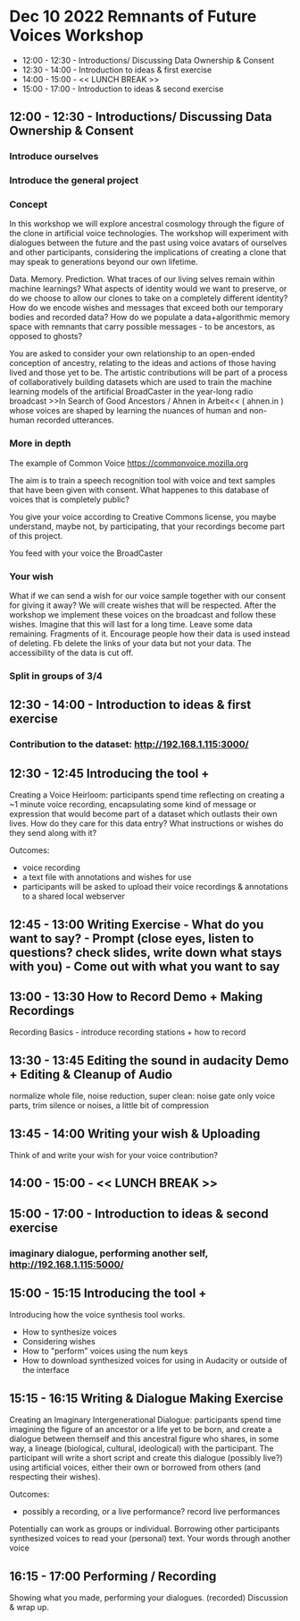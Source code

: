 # Dec 10 2022 Remnants of Future Voices Workshop
* 12:00 - 12:30 - Introductions/ Discussing Data Ownership & Consent
* 12:30 - 14:00 - Introduction to ideas & first exercise
* 14:00 - 15:00 - << LUNCH BREAK >>
* 15:00 - 17:00 - Introduction to ideas & second exercise


## 12:00 - 12:30 - Introductions/ Discussing Data Ownership & Consent

### Introduce ourselves

### Introduce the general project

### Concept

In this workshop we will explore ancestral cosmology through the figure of the clone in artificial voice technologies. The workshop will experiment with dialogues between the future and the past using voice avatars of ourselves and other participants, considering the implications of creating a clone that may speak to generations beyond our own lifetime.

Data. Memory. Prediction. What traces of our living selves remain within machine learnings? What aspects of identity would we want to preserve, or do we choose to allow our clones to take on a completely different identity? How do we encode wishes and messages that exceed both our temporary bodies and recorded data? How do we populate a data+algorithmic memory space with remnants that carry possible messages - to be ancestors, as opposed to ghosts?


You are asked to consider your own relationship to an open-ended conception of ancestry, relating to the ideas and actions of those having lived and those yet to be. The artistic contributions will be part of a process of collaboratively building datasets which are used to train the machine learning models of the artificial BroadCaster in the year-long radio broadcast >>In Search of Good Ancestors / Ahnen in Arbeit<< ( ahnen.in ) whose voices are shaped by learning the nuances of human and non-human recorded utterances.

### More in depth

The example of Common Voice https://commonvoice.mozilla.org

The aim is to train a speech recognition tool with voice and text samples that have been given with consent. What happenes to this database of voices that is completely public?

You give your voice according to Creative Commons license, you maybe understand, maybe not, by participating, that your recordings become part of this project.

You feed with your voice the BroadCaster

### Your wish

What if we can send a wish for our voice sample together with our consent for giving it away? We will create wishes that will be respected. After the workshop we implement these voices on the broadcast and follow these wishes. Imagine that this will last for a long time. Leave some data remaining. Fragments of it. Encourage people how their data is used instead of deleting. Fb delete the links of your data but not your data. The accessibility of the data is cut off.

<!--future idea:
How to embed the wishes like they never disappear? Encode the wishes as audio inside, like a watermark. Transmitting audio only in frequency that are not audible.-->


### Split in groups of 3/4

## 12:30 - 14:00 - Introduction to ideas & first exercise

### Contribution to the dataset: http://192.168.1.115:3000/

## 12:30 - 12:45 Introducing the tool +
Creating a Voice Heirloom: participants spend time reflecting on creating a ~1 minute voice recording, encapsulating some kind of message or expression that would become part of a dataset which outlasts their own lives. How do they care for this data entry? What instructions or wishes do they send along with it?

Outcomes:
* voice recording
* a text file with annotations and wishes for use
* participants will be asked to upload their voice recordings & annotations to a shared local webserver


## 12:45 - 13:00 Writing Exercise - What do you want to say? - Prompt (close eyes, listen to questions? check slides, write down what stays with you) - Come out with what you want to say

## 13:00 - 13:30 How to Record Demo + Making Recordings
Recording Basics - introduce recording stations + how to record

## 13:30 - 13:45 Editing the sound in audacity Demo + Editing & Cleanup of Audio
normalize whole file, noise reduction, super clean: noise gate only voice parts, trim silence or noises, a little bit of compression

## 13:45 - 14:00 Writing your wish & Uploading
Think of and write your wish for your voice contribution?

## 14:00 - 15:00 - << LUNCH BREAK >>

## 15:00 - 17:00 - Introduction to ideas & second exercise

### imaginary dialogue, performing another self, http://192.168.1.115:5000/

## 15:00 - 15:15 Introducing the tool +
Introducing how the voice synthesis tool works.
* How to synthesize voices
* Considering wishes
* How to "perform" voices using the num keys
* How to download synthesized voices for using in Audacity or outside of the interface

## 15:15 - 16:15 Writing & Dialogue Making Exercise
Creating an Imaginary Intergenerational Dialogue: participants spend time imagining the figure of an ancestor or a life yet to be born, and create a dialogue between themself and this ancestral figure who shares, in some way, a lineage (biological, cultural, ideological) with the participant. The participant will write a short script and create this dialogue (possibly live?) using artificial voices, either their own or borrowed from others (and respecting their wishes).

Outcomes:
* possibly a recording, or a live performance? record live performances

Potentially can work as groups or individual.
Borrowing other participants synthesized voices to read your (personal) text. Your words through another voice

## 16:15 - 17:00 Performing / Recording
Showing what you made, performing your dialogues. (recorded)
Discussion & wrap up.
